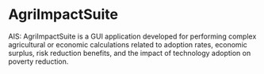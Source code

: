 # AgriImpactSuite
AIS: AgriImpactSuite is a GUI application developed for performing complex agricultural or economic calculations related to adoption rates, economic surplus, risk reduction benefits, and the impact of technology adoption on poverty reduction.
